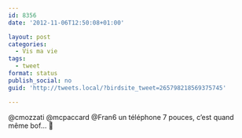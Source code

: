 ```yaml
---
id: 8356
date: '2012-11-06T12:50:08+01:00'

layout: post
categories:
  - Vis ma vie
tags:
  - tweet
format: status
publish_social: no
guid: 'http://tweets.local/?birdsite_tweet=265798218569375745'

---
```


@cmozzati @mcpaccard @Fran6 un téléphone 7 pouces, c’est quand même bof… 🙂